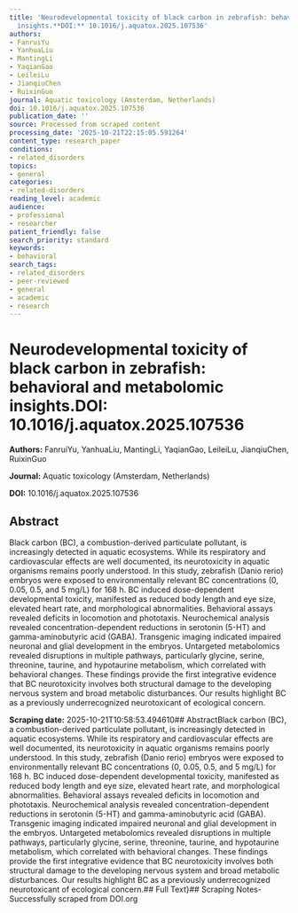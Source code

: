 ```yaml
---
title: 'Neurodevelopmental toxicity of black carbon in zebrafish: behavioral and metabolomic
  insights.**DOI:** 10.1016/j.aquatox.2025.107536'
authors:
- FanruiYu
- YanhuaLiu
- MantingLi
- YaqianGao
- LeileiLu
- JianqiuChen
- RuixinGuo
journal: Aquatic toxicology (Amsterdam, Netherlands)
doi: 10.1016/j.aquatox.2025.107536
publication_date: ''
source: Processed from scraped content
processing_date: '2025-10-21T22:15:05.591264'
content_type: research_paper
conditions:
- related_disorders
topics:
- general
categories:
- related-disorders
reading_level: academic
audience:
- professional
- researcher
patient_friendly: false
search_priority: standard
keywords:
- behavioral
search_tags:
- related_disorders
- peer-reviewed
- general
- academic
- research
---
```


# Neurodevelopmental toxicity of black carbon in zebrafish: behavioral and metabolomic insights.**DOI:** 10.1016/j.aquatox.2025.107536

**Authors:** FanruiYu, YanhuaLiu, MantingLi, YaqianGao, LeileiLu, JianqiuChen, RuixinGuo

**Journal:** Aquatic toxicology (Amsterdam, Netherlands)

**DOI:** 10.1016/j.aquatox.2025.107536

## Abstract

Black carbon (BC), a combustion-derived particulate pollutant, is increasingly detected in aquatic ecosystems. While its respiratory and cardiovascular effects are well documented, its neurotoxicity in aquatic organisms remains poorly understood. In this study, zebrafish (Danio rerio) embryos were exposed to environmentally relevant BC concentrations (0, 0.05, 0.5, and 5 mg/L) for 168 h. BC induced dose-dependent developmental toxicity, manifested as reduced body length and eye size, elevated heart rate, and morphological abnormalities. Behavioral assays revealed deficits in locomotion and phototaxis. Neurochemical analysis revealed concentration-dependent reductions in serotonin (5-HT) and gamma-aminobutyric acid (GABA). Transgenic imaging indicated impaired neuronal and glial development in the embryos. Untargeted metabolomics revealed disruptions in multiple pathways, particularly glycine, serine, threonine, taurine, and hypotaurine metabolism, which correlated with behavioral changes. These findings provide the first integrative evidence that BC neurotoxicity involves both structural damage to the developing nervous system and broad metabolic disturbances. Our results highlight BC as a previously underrecognized neurotoxicant of ecological concern.

**Scraping date:** 2025-10-21T10:58:53.494610## AbstractBlack carbon (BC), a combustion-derived particulate pollutant, is increasingly detected in aquatic ecosystems. While its respiratory and cardiovascular effects are well documented, its neurotoxicity in aquatic organisms remains poorly understood. In this study, zebrafish (Danio rerio) embryos were exposed to environmentally relevant BC concentrations (0, 0.05, 0.5, and 5 mg/L) for 168 h. BC induced dose-dependent developmental toxicity, manifested as reduced body length and eye size, elevated heart rate, and morphological abnormalities. Behavioral assays revealed deficits in locomotion and phototaxis. Neurochemical analysis revealed concentration-dependent reductions in serotonin (5-HT) and gamma-aminobutyric acid (GABA). Transgenic imaging indicated impaired neuronal and glial development in the embryos. Untargeted metabolomics revealed disruptions in multiple pathways, particularly glycine, serine, threonine, taurine, and hypotaurine metabolism, which correlated with behavioral changes. These findings provide the first integrative evidence that BC neurotoxicity involves both structural damage to the developing nervous system and broad metabolic disturbances. Our results highlight BC as a previously underrecognized neurotoxicant of ecological concern.## Full Text}## Scraping Notes- Successfully scraped from DOI.org